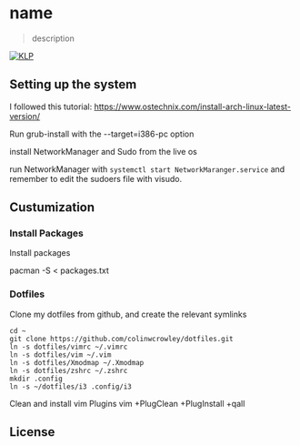 <!-- TODO: edit name and description -->
# name

> description 

[![KLP](https://img.shields.io/badge/kiss-literate-orange.svg)](http://g14n.info/kiss-literate-programming)

## Setting up the system

I followed this tutorial: https://www.ostechnix.com/install-arch-linux-latest-version/

Run grub-install with the --target=i386-pc option

install NetworkManager and Sudo from the live os

run NetworkManager with `systemctl start NetworkMaranger.service` and 
remember to edit the sudoers file with visudo.

## Custumization

### Install Packages
Install packages

   pacman -S < packages.txt 

### Dotfiles

Clone my dotfiles from github, and create the relevant symlinks

    cd ~
    git clone https://github.com/colinwcrowley/dotfiles.git
    ln -s dotfiles/vimrc ~/.vimrc
    ln -s dotfiles/vim ~/.vim
    ln -s dotfiles/Xmodmap ~/.Xmodmap
    ln -s dotfiles/zshrc ~/.zshrc
    mkdir .config
    ln -s ~/dotfiles/i3 .config/i3

Clean and install vim Plugins
    vim +PlugClean +PlugInstall +qall

## License

<!-- TODO: license here -->
